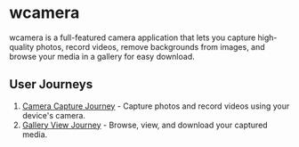 # wcamera

wcamera is a full-featured camera application that lets you capture high-quality photos, record videos, remove backgrounds from images, and browse your media in a gallery for easy download.

## User Journeys

1. [Camera Capture Journey](docs/journeys/camera-capture.md) - Capture photos and record videos using your device's camera.
2. [Gallery View Journey](docs/journeys/gallery-view.md) - Browse, view, and download your captured media.